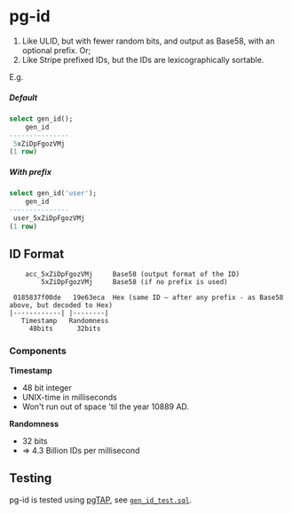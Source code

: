 # pg-id

1. Like ULID, but with fewer random bits, and output as Base58, with an optional prefix. Or;
1. Like Stripe prefixed IDs, but the IDs are lexicographically sortable.


E.g.

##### Default
```sql
select gen_id();
    gen_id
---------------
 5xZiDpFgozVMj
(1 row)
```

##### With prefix
``` sql
select gen_id('user');
    gen_id
---------------
 user_5xZiDpFgozVMj
(1 row)
```

## ID Format
```
    acc_5xZiDpFgozVMj     Base58 (output format of the ID)
        5xZiDpFgozVMj     Base58 (if no prefix is used)

 0185837f00de   19e63eca  Hex (same ID – after any prefix - as Base58 above, but decoded to Hex)
|------------| |--------|
   Timestamp   Randomness
     48bits      32bits
```

### Components

**Timestamp**
- 48 bit integer
- UNIX-time in milliseconds
- Won't run out of space 'til the year 10889 AD.

**Randomness**
- 32 bits
- => 4.3 Billion IDs per millisecond

## Testing
pg-id is tested using [pgTAP](https://pgtap.org), see [`gen_id_test.sql`](./gen_id_test.sql).
